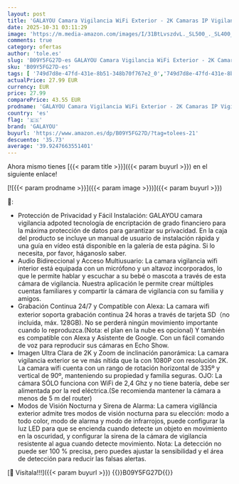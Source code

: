```yaml
---
layout: post
title: 'GALAYOU Camara Vigilancia WiFi Exterior - 2K Camaras IP Vigilancia Domicilio 360° con Visión Nocturna en Color  Alerta de Movimiento  24/7 Grabación en Tarjeta SD  IP65  Compatible Alexa'
date: 2025-10-31 03:11:29
image: 'https://m.media-amazon.com/images/I/31BtLvszdvL._SL500_._SL400_.jpg'
comments: true
category: ofertas
author: 'tole.es'
slug: 'B09Y5FG27D-es GALAYOU Camara Vigilancia WiFi Exterior - 2K Camaras IP...'
sku: 'B09Y5FG27D-es'
tags: [ '749d7d8e-47fd-431e-8b51-348b70f767e2_0','749d7d8e-47fd-431e-8b51-348b70f767e2_101','749d7d8e-47fd-431e-8b51-348b70f767e2_8501','Arborist Merchandising Root','Bricolaje y herramientas','CCTV ES','CML-Tech','Cámaras de vigilancia','Cámaras de vigilancia en domo','Electrónica','Fotografía y videocámaras','Los favoritos de nuestros clientes: Electrónica','Self Service','Smart Home and Security','Special Features Stores','Tech all','alexa','f8a41b96-6bb6-4d7d-bb5b-67f8fcd7c327_0','f8a41b96-6bb6-4d7d-bb5b-67f8fcd7c327_3001','galayou','🇪🇸', ]
actualPrice: 27.99 EUR
currency: EUR
price: 27.99
comparePrice: 43.55 EUR
prodname: 'GALAYOU Camara Vigilancia WiFi Exterior - 2K Camaras IP Vigilancia Domicilio 360° con Visión Nocturna en Color  Alerta de Movimiento  24/7 Grabación en Tarjeta SD  IP65  Compatible Alexa'
country: 'es'
flag: '🇪🇸'
brand: 'GALAYOU'
buyurl: 'https://www.amazon.es/dp/B09Y5FG27D/?tag=tolees-21'
descuento: '35.73'
average: '39.9247663551401'
---
```


Ahora mismo tienes [{{< param title >}}]({{< param buyurl >}}) en el siguiente enlace!

[![{{< param prodname >}}]({{< param image >}})]({{< param buyurl >}})

🔎:

- Protección de Privacidad y Fácil Instalación: GALAYOU camara vigilancia adpoted tecnología de encriptación de grado financiero para la máxima protección de datos para garantizar su privacidad. En la caja del producto se incluye un manual de usuario de instalación rápida y una guía en vídeo está disponible en la galería de esta página. Si lo necesita, por favor, háganoslo saber.
- Audio Bidireccional y Acceso Multiusuario: La camara vigilancia wifi interior está equipada con un micrófono y un altavoz incorporados, lo que le permite hablar y escuchar a su bebé o mascota a través de esta cámara de vigilancia. Nuestra aplicación le permite crear múltiples cuentas familiares y compartir la cámara de vigilancia con su familia y amigos.
- Grabación Continua 24/7 y Compatible con Alexa: La camara wifi exterior soporta grabación continua 24 horas a través de tarjeta SD（no incluida, máx. 128GB). No se perderá ningún movimiento importante cuando lo reproduzca.(Nota: el plan en la nube es opcional) Y también es compatible con Alexa y Asistente de Google. Con un fácil comando de voz para reproducir sus cámaras en Echo Show.
- Imagen Ultra Clara de 2K y Zoom de inclinación panorámica: La camara vigilancia exterior se ve más nítida que la con 1080P con resolución 2K. La camara wifi cuenta con un rango de rotación horizontal de 335º y vertical de 90º, manteniendo su propiedad y familia seguras. OJO: La cámara SÓLO funciona con WiFi de 2,4 Ghz y no tiene batería, debe ser alimentada por la red eléctrica.(Se recomienda mantener la cámara a menos de 5 m del router)
- Modos de Visión Nocturna y Sirena de Alarma: La camera vigilância exterior admite tres modos de visión nocturna para su elección: modo a todo color, modo de alarma y modo de infrarrojos, puede configurar la luz LED para que se encienda cuando detecte un objeto en movimiento en la oscuridad, y configurar la sirena de la cámara de vigilancia resistente al agua cuando detecte movimiento. Nota: La detección no puede ser 100 % precisa, pero puedes ajustar la sensibilidad y el área de detección para reducir las falsas alertas.

[🛒 Visítala!!!]({{< param buyurl >}})
{{<world>}}B09Y5FG27D{{</world>}}
